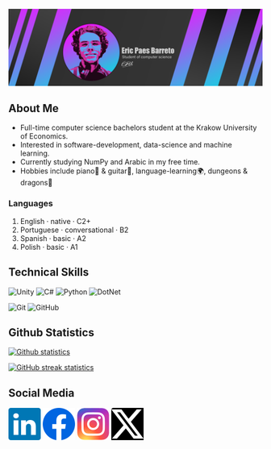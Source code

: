 ![A banner showing an image of Eric Paes Barreto in front of a background](GithubBanner.png)</br>

## About Me

* Full-time computer science bachelors student at the Krakow University of Economics.</br>
* Interested in software-development, data-science and machine learning.</br>
* Currently studying NumPy and Arabic in my free time.</br>
* Hobbies include piano🎹 & guitar🎸, language-learning🌍, dungeons & dragons🎲</br>

### Languages

1. English · native · C2+
2. Portuguese · conversational · B2
3. Spanish · basic · A2
4. Polish · basic · A1

## Technical Skills

![Unity][unity-badge]
![C#][cs-badge]
![Python][py-badge]
![DotNet][dotnet-badge]</br>

![Git][git-badge]
![GitHub][github-badge]

## Github Statistics

[![Github statistics][github-stats]](https://github.com/EricPaesBarreto)

[![GitHub streak statistics][github-streak-stats]](https://github.com/EricPaesBarreto)

[cs-badge]: https://img.shields.io/badge/Code-CSharp-informational?style=flat&logo=.net&color=512BD4
[py-badge]: https://img.shields.io/badge/Code-Python-informational?style=flat&logo=python&color=3776AB
[unity-badge]: https://img.shields.io/badge/Gaming-Unity-informational?style=flat&logo=unity&color=FFFFFF
[dotnet-badge]: https://img.shields.io/badge/Framework-DotNet-informational?style=flat&logo=.net&color=512BD4
[git-badge]: https://img.shields.io/badge/Tools-Git-informational?style=flat&logo=git&color=F05032
[github-badge]: https://img.shields.io/badge/Tools-Github-informational?style=flat&logo=github&color=181717

[github-stats]: https://github-readme-stats.vercel.app/api?username=EricPaesBarreto&theme=ambient_gradient
[github-streak-stats]: https://github-readme-streak-stats.herokuapp.com/?user=EricPaesBarreto&theme=ambient_gradient

## Social Media

[![Linkedin logo](https://github.com/CLorant/readme-social-icons/raw/main/large/filled/linkedin.svg)][linkedin-link]
[![Facebook logo](https://github.com/CLorant/readme-social-icons/raw/main/large/filled/facebook.svg)][facebook-link]
[![Instagram logo](https://github.com/CLorant/readme-social-icons/raw/main/large/filled/instagram.svg)][instagram-link]
[![X logo](https://github.com/CLorant/readme-social-icons/raw/main/large/filled/twitter-x.svg)][x-link]

[linkedin-link]: (https://www.linkedin.com/in/eric-barreto-aa9719241/)
[facebook-link]: (https://www.facebook.com/EricPaesBarreto/)
[instagram-link]: (https://www.instagram.com/EricPaesBarreto/)
[x-link]: (https://x.com/ep_barreto)
